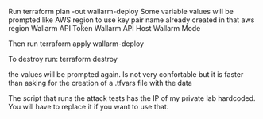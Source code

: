 Run 
terraform plan -out wallarm-deploy
Some variable values will be prompted like
AWS region to use
key pair name already created in that aws region
Wallarm API Token
Wallarm API Host
Wallarm Mode

Then run terraform apply wallarm-deploy

To destroy run:
terraform destroy

the values will be prompted again. Is not very confortable but it is faster than asking for the creation of a .tfvars file with the data

The script that runs the attack tests has the IP of my private lab hardcoded. You will have to replace it if you want to use that.
